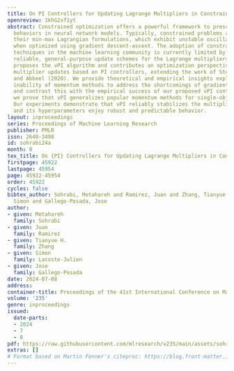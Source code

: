 ```yaml
---
title: On PI Controllers for Updating Lagrange Multipliers in Constrained Optimization
openreview: 1khG2xf1yt
abstract: Constrained optimization offers a powerful framework to prescribe desired
  behaviors in neural network models. Typically, constrained problems are solved via
  their min-max Lagrangian formulations, which exhibit unstable oscillatory dynamics
  when optimized using gradient descent-ascent. The adoption of constrained optimization
  techniques in the machine learning community is currently limited by the lack of
  reliable, general-purpose update schemes for the Lagrange multipliers. This paper
  proposes the νPI algorithm and contributes an optimization perspective on Lagrange
  multiplier updates based on PI controllers, extending the work of Stooke, Achiam
  and Abbeel (2020). We provide theoretical and empirical insights explaining the
  inability of momentum methods to address the shortcomings of gradient descent-ascent,
  and contrast this with the empirical success of our proposed νPI controller. Moreover,
  we prove that νPI generalizes popular momentum methods for single-objective minimization.
  Our experiments demonstrate that νPI reliably stabilizes the multiplier dynamics
  and its hyperparameters enjoy robust and predictable behavior.
layout: inproceedings
series: Proceedings of Machine Learning Research
publisher: PMLR
issn: 2640-3498
id: sohrabi24a
month: 0
tex_title: On {PI} Controllers for Updating Lagrange Multipliers in Constrained Optimization
firstpage: 45922
lastpage: 45954
page: 45922-45954
order: 45922
cycles: false
bibtex_author: Sohrabi, Motahareh and Ramirez, Juan and Zhang, Tianyue H. and Lacoste-Julien,
  Simon and Gallego-Posada, Jose
author:
- given: Motahareh
  family: Sohrabi
- given: Juan
  family: Ramirez
- given: Tianyue H.
  family: Zhang
- given: Simon
  family: Lacoste-Julien
- given: Jose
  family: Gallego-Posada
date: 2024-07-08
address:
container-title: Proceedings of the 41st International Conference on Machine Learning
volume: '235'
genre: inproceedings
issued:
  date-parts:
  - 2024
  - 7
  - 8
pdf: https://raw.githubusercontent.com/mlresearch/v235/main/assets/sohrabi24a/sohrabi24a.pdf
extras: []
# Format based on Martin Fenner's citeproc: https://blog.front-matter.io/posts/citeproc-yaml-for-bibliographies/
---
```


